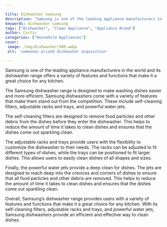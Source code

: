 ```yaml
---

title: Dishwasher Samsung
description: "Samsung is one of the leading appliance manufacturers in the world and its dishwasher range offers a variety of features and funct...continue on"
keywords: dishwasher samsung
tags: ["Dishwasher", "Clean Appliance", "Appliance Brand"]
author: Curtis
categories: ["Household Appliances"]
cover: 
 image: /img/dishwasher/300.webp
 alt: 'someones prized dishwasher acquisition'

---
```


Samsung is one of the leading appliance manufacturers in the world and its dishwasher range offers a variety of features and functions that make it a great choice for any kitchen.

The Samsung dishwasher range is designed to make washing dishes easier and more efficient. Samsung dishwashers come with a variety of features that make them stand out from the competition. These include self-cleaning filters, adjustable racks and trays, and powerful water jets.

The self-cleaning filters are designed to remove food particles and other debris from the dishes before they enter the dishwasher. This helps to reduce the amount of time it takes to clean dishes and ensures that the dishes come out sparkling clean.

The adjustable racks and trays provide users with the flexibility to customize the dishwasher to their needs. The racks can be adjusted to fit different types of dishes, while the trays can be positioned to fit larger dishes. This allows users to easily clean dishes of all shapes and sizes.

Finally, the powerful water jets provide a deep clean for dishes. The jets are designed to reach deep into the crevices and corners of dishes to ensure that all food particles and other debris are removed. This helps to reduce the amount of time it takes to clean dishes and ensures that the dishes come out sparkling clean.

Overall, Samsung’s dishwasher range provides users with a variety of features and functions that make it a great choice for any kitchen. With its self-cleaning filters, adjustable racks and trays, and powerful water jets, Samsung dishwashers provide an efficient and effective way to clean dishes.
